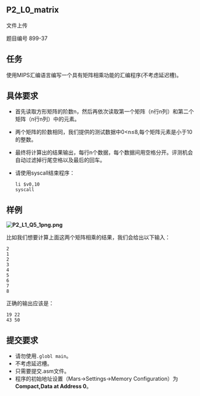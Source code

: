 ## P2_L0_matrix

文件上传

题目编号 899-37

## **任务**

使用MIPS汇编语言编写一个具有矩阵相乘功能的汇编程序(不考虑延迟槽)。

## **具体要求**

- 首先读取方形矩阵的阶数n，然后再依次读取第一个矩阵（n行n列）和第二个矩阵（n行n列）中的元素。

- 两个矩阵的阶数相同，我们提供的测试数据中0<n≤8,每个矩阵元素是小于10的整数。

- 最终将计算出的结果输出，每行n个数据，每个数据间用空格分开。评测机会自动过滤掉行尾空格以及最后的回车。

- 请使用syscall结束程序：

  ```none
  li $v0,10
  syscall
  ```

## **样例**

**![P2_L1_Q5_1png.png](http://cscore.buaa.edu.cn/assets/cscore-image/refkxh/6f1858f7-1c95-4a26-8a22-1eaf86a3ff5b/P2_L1_Q5_1-png.png)**

比如我们想要计算上面这两个矩阵相乘的结果，我们会给出以下输入：

```none
2
1
2
3
4
5
6
7
8
```

正确的输出应该是：

```none
19 22
43 50
```

## **提交要求**

- 请勿使用`.globl main`。
- 不考虑延迟槽。
- 只需要提交.asm文件。
- 程序的初始地址设置（Mars->Settings->Memory Configuration）为**Compact,Data at Address 0**。